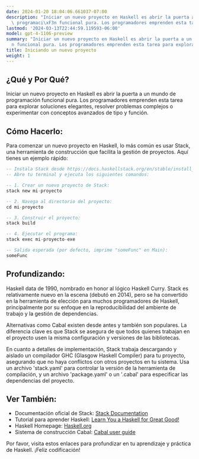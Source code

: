 ```yaml
---
date: 2024-01-20 18:04:06.661037-07:00
description: "Iniciar un nuevo proyecto en Haskell es abrir la puerta a un mundo de\
  \ programaci\xF3n funcional pura. Los programadores emprenden esta tarea para explorar\u2026"
lastmod: '2024-03-13T22:44:59.119593-06:00'
model: gpt-4-1106-preview
summary: "Iniciar un nuevo proyecto en Haskell es abrir la puerta a un mundo de programaci\xF3\
  n funcional pura. Los programadores emprenden esta tarea para explorar\u2026"
title: Iniciando un nuevo proyecto
weight: 1
---
```


## ¿Qué y Por Qué?
Iniciar un nuevo proyecto en Haskell es abrir la puerta a un mundo de programación funcional pura. Los programadores emprenden esta tarea para explorar soluciones elegantes, resolver problemas complejos o experimentar con conceptos avanzados de tipo y función.

## Cómo Hacerlo:
Para comenzar un nuevo proyecto en Haskell, lo más común es usar Stack, una herramienta de construcción que facilita la gestión de proyectos. Aquí tienes un ejemplo rápido:

```Haskell
-- Instala Stack desde https://docs.haskellstack.org/en/stable/install_and_upgrade/
-- Abre tu terminal y ejecuta los siguientes comandos:

-- 1. Crear un nuevo proyecto de Stack:
stack new mi-proyecto

-- 2. Navega al directorio del proyecto:
cd mi-proyecto

-- 3. Construir el proyecto:
stack build

-- 4. Ejecutar el programa:
stack exec mi-proyecto-exe

-- Salida esperada (por defecto, imprime "someFunc" en Main):
someFunc
```

## Profundizando:
Haskell data de 1990, nombrado en honor al lógico Haskell Curry. Stack es relativamente nuevo en la escena (debutó en 2014), pero se ha convertido en la herramienta de elección para muchos programadores de Haskell, principalmente por su enfoque en la reproducibilidad del ambiente de trabajo y la gestión de dependencias.

Alternativas como Cabal existen desde antes y también son populares. La diferencia clave es que Stack se asegura de que todos quienes trabajan en el proyecto usen la misma configuración y versiones de las bibliotecas.

En cuanto a detalles de implementación, Stack trabaja descargando y aislado un compilador GHC (Glasgow Haskell Compiler) para tu proyecto, asegurando que no haya conflictos con otros proyectos en tu sistema. Usa un archivo 'stack.yaml' para controlar la versión de la herramienta de compilación, y un archivo 'package.yaml' o un '.cabal' para especificar las dependencias del proyecto.

## Ver También:
- Documentación oficial de Stack: [Stack Documentation](https://docs.haskellstack.org/en/stable/README/)
- Tutorial para aprender Haskell: [Learn You a Haskell for Great Good!](http://learnyouahaskell.com/)
- Haskell Homepage: [Haskell.org](https://www.haskell.org/)
- Sistema de construcción Cabal: [Cabal user guide](https://www.haskell.org/cabal/users-guide/)

Por favor, visita estos enlaces para profundizar en tu aprendizaje y práctica de Haskell. ¡Feliz codificación!
